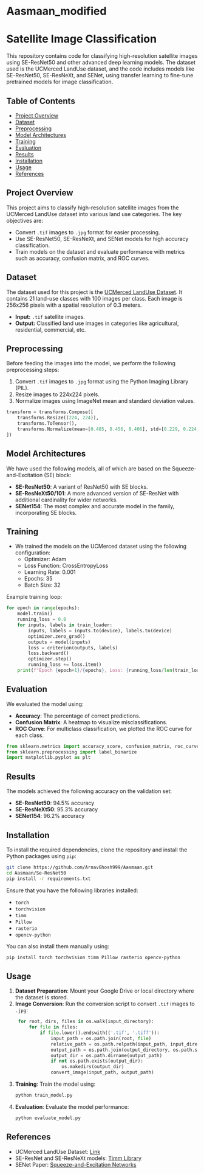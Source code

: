 # Aasmaan_modified

# Satellite Image Classification

This repository contains code for classifying high-resolution satellite images using SE-ResNet50 and other advanced deep learning models. The dataset used is the UCMerced LandUse dataset, and the code includes models like SE-ResNet50, SE-ResNeXt, and SENet, using transfer learning to fine-tune pretrained models for image classification.

## Table of Contents
- [Project Overview](#project-overview)
- [Dataset](#dataset)
- [Preprocessing](#preprocessing)
- [Model Architectures](#model-architectures)
- [Training](#training)
- [Evaluation](#evaluation)
- [Results](#results)
- [Installation](#installation)
- [Usage](#usage)
- [References](#references)

## Project Overview
This project aims to classify high-resolution satellite images from the UCMerced LandUse dataset into various land use categories. The key objectives are:
- Convert `.tif` images to `.jpg` format for easier processing.
- Use SE-ResNet50, SE-ResNeXt, and SENet models for high accuracy classification.
- Train models on the dataset and evaluate performance with metrics such as accuracy, confusion matrix, and ROC curves.

## Dataset
The dataset used for this project is the [UCMerced LandUse Dataset](http://weegee.vision.ucmerced.edu/datasets/landuse.html). It contains 21 land-use classes with 100 images per class. Each image is 256x256 pixels with a spatial resolution of 0.3 meters.

- **Input:** `.tif` satellite images.
- **Output:** Classified land use images in categories like agricultural, residential, commercial, etc.

## Preprocessing
Before feeding the images into the model, we perform the following preprocessing steps:
1. Convert `.tif` images to `.jpg` format using the Python Imaging Library (PIL).
2. Resize images to 224x224 pixels.
3. Normalize images using ImageNet mean and standard deviation values.

```python
transform = transforms.Compose([
    transforms.Resize((224, 224)),
    transforms.ToTensor(),
    transforms.Normalize(mean=[0.485, 0.456, 0.406], std=[0.229, 0.224, 0.225]),
])
```

## Model Architectures
We have used the following models, all of which are based on the Squeeze-and-Excitation (SE) block:
- **SE-ResNet50**: A variant of ResNet50 with SE blocks.
- **SE-ResNeXt50/101**: A more advanced version of SE-ResNet with additional cardinality for wider networks.
- **SENet154**: The most complex and accurate model in the family, incorporating SE blocks.

## Training
- We trained the models on the UCMerced dataset using the following configuration:
  - Optimizer: Adam
  - Loss Function: CrossEntropyLoss
  - Learning Rate: 0.001
  - Epochs: 35
  - Batch Size: 32

Example training loop:
```python
for epoch in range(epochs):
    model.train()
    running_loss = 0.0
    for inputs, labels in train_loader:
        inputs, labels = inputs.to(device), labels.to(device)
        optimizer.zero_grad()
        outputs = model(inputs)
        loss = criterion(outputs, labels)
        loss.backward()
        optimizer.step()
        running_loss += loss.item()
    print(f"Epoch {epoch+1}/{epochs}, Loss: {running_loss/len(train_loader)}")
```

## Evaluation
We evaluated the model using:
- **Accuracy**: The percentage of correct predictions.
- **Confusion Matrix**: A heatmap to visualize misclassifications.
- **ROC Curve**: For multiclass classification, we plotted the ROC curve for each class.

```python
from sklearn.metrics import accuracy_score, confusion_matrix, roc_curve, auc
from sklearn.preprocessing import label_binarize
import matplotlib.pyplot as plt
```

## Results
The models achieved the following accuracy on the validation set:
- **SE-ResNet50**: 94.5% accuracy
- **SE-ResNeXt50**: 95.3% accuracy
- **SENet154**: 96.2% accuracy

## Installation
To install the required dependencies, clone the repository and install the Python packages using `pip`:

```bash
git clone https://github.com/ArnavGhosh999/Aasmaan.git
cd Aasmaan/Se-ResNet50
pip install -r requirements.txt
```

Ensure that you have the following libraries installed:
- `torch`
- `torchvision`
- `timm`
- `Pillow`
- `rasterio`
- `opencv-python`

You can also install them manually using:
```bash
pip install torch torchvision timm Pillow rasterio opencv-python
```

## Usage
1. **Dataset Preparation**: Mount your Google Drive or local directory where the dataset is stored.
2. **Image Conversion**: Run the conversion script to convert `.tif` images to `.jpg`:
   ```python
    for root, dirs, files in os.walk(input_directory):
        for file in files:
            if file.lower().endswith(('.tif', '.tiff')):
                input_path = os.path.join(root, file)
                relative_path = os.path.relpath(input_path, input_directory)
                output_path = os.path.join(output_directory, os.path.splitext(relative_path)[0] + '.jpg')
                output_dir = os.path.dirname(output_path)
                if not os.path.exists(output_dir):
                    os.makedirs(output_dir)
                convert_image(input_path, output_path)
   ```
3. **Training**: Train the model using:
   ```python
   python train_model.py
   ```
4. **Evaluation**: Evaluate the model performance:
   ```python
   python evaluate_model.py
   ```

## References
- UCMerced LandUse Dataset: [Link](http://weegee.vision.ucmerced.edu/datasets/landuse.html)
- SE-ResNet and SE-ResNeXt models: [Timm Library](https://github.com/rwightman/pytorch-image-models)
- SENet Paper: [Squeeze-and-Excitation Networks](https://arxiv.org/abs/1709.01507)


